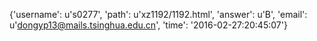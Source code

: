 {'username': u's0277', 'path': u'xz1192/1192.html', 'answer': u'B', 'email': u'dongyp13@mails.tsinghua.edu.cn', 'time': '2016-02-27:20:45:07'}